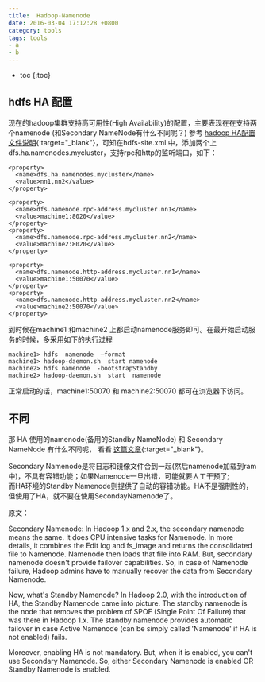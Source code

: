 ```yaml
---
title:  Hadoop-Namenode
date: 2016-03-04 17:12:28 +0800
category: tools
tags: tools
- a
- b
---
```


* toc
{:toc}

## hdfs HA 配置

现在的hadoop集群支持高可用性(High Availability)的配置，主要表现在在支持两个namenode (和Secondary NameNode有什么不同呢？)
参考 [hadoop HA配置文件说明](http://www.itdadao.com/article/234754/){:target="_blank"}，可知在hdfs-site.xml 中，添加两个上dfs.ha.namenodes.mycluster，支持rpc和http的监听端口，如下：

    <property>
      <name>dfs.ha.namenodes.mycluster</name>
      <value>nn1,nn2</value>
    </property>

    <property>
      <name>dfs.namenode.rpc-address.mycluster.nn1</name>
      <value>machine1:8020</value>
    </property>
    <property>
      <name>dfs.namenode.rpc-address.mycluster.nn2</name>
      <value>machine2:8020</value>
    </property>

    <property>
      <name>dfs.namenode.http-address.mycluster.nn1</name>
      <value>machine1:50070</value>
    </property>
    <property>
      <name>dfs.namenode.http-address.mycluster.nn2</name>
      <value>machine2:50070</value>
    </property>

到时候在machine1 和machine2 上都启动namenode服务即可。在最开始启动服务的时候，多采用如下的执行过程

    machine1> hdfs  namenode  –format
    machine1> hadoop-daemon.sh  start namenode
    machine2> hdfs namenode  -bootstrapStandby
    machine2> hadoop-daemon.sh  start  namenode

正常启动的话，machine1:50070 和 machine2:50070 都可在浏览器下访问。

## 不同

那 HA 使用的namenode(备用的Standby NameNode) 和 Secondary NameNode 有什么不同呢， 看看
[这篇文章](https://www.quora.com/What-is-the-difference-between-a-standby-NameNodes-and-a-secondary-NameNode-Does-the-new-Hadoop-with-YARN-have-a-secondary-NameNode){:target="_blank"}。

Secondary Namenode是将日志和镜像文件合到一起(然后namenode加载到ram中)，不具有容错功能；如果Namenode一旦出错，可能就要人工干预了;   
而HA环境的Standby Namenode则提供了自动的容错功能。HA不是强制性的，但使用了HA，就不要在使用SecondayNamenode了。

原文：

Secondary Namenode: 
In Hadoop 1.x and 2.x, the secondary namenode means the same. It does CPU intensive tasks for Namenode. In more details, it combines the Edit log and fs_image and returns the consolidated file to Namenode. Namenode then loads that file into RAM. But, secondary namenode doesn't provide failover capabilities.  So, in case of Namenode failure, Hadoop admins have to manually recover the data from Secondary Namenode.

Now, what's Standby Namenode?
In Hadoop 2.0, with the introduction of HA, the Standby Namenode came into picture. The standby namenode is the node that removes the problem of SPOF (Single Point Of Failure) that was there in Hadoop 1.x. The standby namenode provides automatic failover in case Active Namenode (can be simply called 'Namenode' if HA is not enabled) fails. 

Moreover, enabling HA is not mandatory. But, when it is enabled, you can't use Secondary Namenode. So, either Secondary Namenode is enabled OR Standby Namenode is enabled. 

